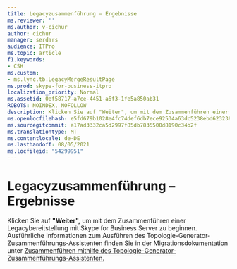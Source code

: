 ```yaml
---
title: Legacyzusammenführung – Ergebnisse
ms.reviewer: ''
ms.author: v-cichur
author: cichur
manager: serdars
audience: ITPro
ms.topic: article
f1.keywords:
- CSH
ms.custom:
- ms.lync.tb.LegacyMergeResultPage
ms.prod: skype-for-business-itpro
localization_priority: Normal
ms.assetid: 0ef58717-a7ce-4451-a6f3-1fe5a850ab31
ROBOTS: NOINDEX, NOFOLLOW
description: Klicken Sie auf "Weiter", um mit dem Zusammenführen einer Legacybereitstellung mit Skype for Business Server zu beginnen. Ausführliche Informationen zum Ausführen des Topologie-Generator-Zusammenführungs-Assistenten finden Sie in der Migrationsdokumentation unter Zusammenführen mithilfe des Topologie-Generator-Zusammenführungs-Assistenten.
ms.openlocfilehash: e5fd679b1028e4fc74def6db7ece92534a63dc5238ebd623238193af67ad9198
ms.sourcegitcommit: a17ad3332ca5d2997f85db7835500d8190c34b2f
ms.translationtype: MT
ms.contentlocale: de-DE
ms.lasthandoff: 08/05/2021
ms.locfileid: "54299951"
---
```

# <a name="legacy-merge-results"></a>Legacyzusammenführung – Ergebnisse

Klicken Sie auf **"Weiter",** um mit dem Zusammenführen einer Legacybereitstellung mit Skype for Business Server zu beginnen. Ausführliche Informationen zum Ausführen des Topologie-Generator-Zusammenführungs-Assistenten finden Sie in der Migrationsdokumentation unter [Zusammenführen mithilfe des Topologie-Generator-Zusammenführungs-Assistenten.](/previous-versions/office/lync-server-2013/merge-using-topology-builder-merge-wizard)